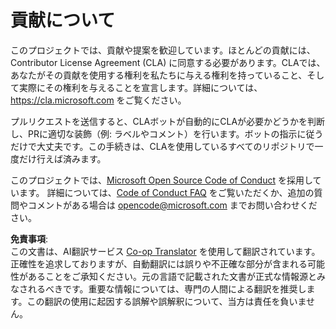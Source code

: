 <!--
CO_OP_TRANSLATOR_METADATA:
{
  "original_hash": "61aff2b3273d4ab66709493b43f91ca1",
  "translation_date": "2025-08-24T11:58:29+00:00",
  "source_file": "CONTRIBUTING.md",
  "language_code": "ja"
}
-->
# 貢献について

このプロジェクトでは、貢献や提案を歓迎しています。ほとんどの貢献には、Contributor License Agreement (CLA) に同意する必要があります。CLAでは、あなたがその貢献を使用する権利を私たちに与える権利を持っていること、そして実際にその権利を与えることを宣言します。詳細については、https://cla.microsoft.com をご覧ください。

プルリクエストを送信すると、CLAボットが自動的にCLAが必要かどうかを判断し、PRに適切な装飾（例: ラベルやコメント）を行います。ボットの指示に従うだけで大丈夫です。この手続きは、CLAを使用しているすべてのリポジトリで一度だけ行えば済みます。

このプロジェクトでは、[Microsoft Open Source Code of Conduct](https://opensource.microsoft.com/codeofconduct/) を採用しています。
詳細については、[Code of Conduct FAQ](https://opensource.microsoft.com/codeofconduct/faq/) をご覧いただくか、追加の質問やコメントがある場合は [opencode@microsoft.com](mailto:opencode@microsoft.com) までお問い合わせください。

**免責事項**:  
この文書は、AI翻訳サービス [Co-op Translator](https://github.com/Azure/co-op-translator) を使用して翻訳されています。正確性を追求しておりますが、自動翻訳には誤りや不正確な部分が含まれる可能性があることをご承知ください。元の言語で記載された文書が正式な情報源とみなされるべきです。重要な情報については、専門の人間による翻訳を推奨します。この翻訳の使用に起因する誤解や誤解釈について、当方は責任を負いません。